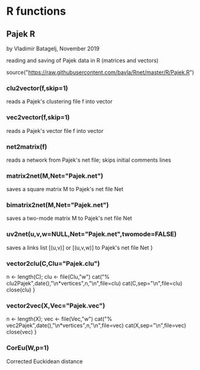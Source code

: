 # R functions

## Pajek R

 by Vladimir Batagelj, November 2019

reading and saving of Pajek data in R (matrices and vectors)

 source("https://raw.githubusercontent.com/bavla/Rnet/master/R/Pajek.R")


### clu2vector(f,skip=1)

reads a Pajek's clustering file f into vector


### vec2vector(f,skip=1)

reads a Pajek's vector file f into vector

### net2matrix(f)

reads a network from Pajek's net file; skips initial comments lines


### matrix2net(M,Net="Pajek.net")

saves a square matrix M to Pajek's net file Net

### bimatrix2net(M,Net="Pajek.net")

saves a two-mode matrix M to Pajek's net file Net


### uv2net(u,v,w=NULL,Net="Pajek.net",twomode=FALSE)

saves a links list [(u,v)] or [(u,v,w)]  to Pajek's net file Net
}

### vector2clu(C,Clu="Pajek.clu")
  n <- length(C); clu <- file(Clu,"w")
  cat("% clu2Pajek",date(),"\n*vertices",n,"\n",file=clu)
  cat(C,sep="\n",file=clu)
  close(clu)
}

### vector2vec(X,Vec="Pajek.vec")
  n <- length(X); vec <- file(Vec,"w")
  cat("% vec2Pajek",date(),"\n*vertices",n,"\n",file=vec)
  cat(X,sep="\n",file=vec)
  close(vec)
}

### CorEu(W,p=1)

Corrected Euckidean distance
